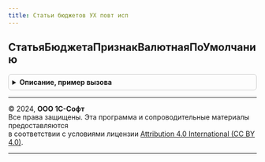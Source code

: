 ```yaml
---
title: Статьи бюджетов УХ повт исп
---
```



## СтатьяБюджетаПризнакВалютнаяПоУмолчанию
<details style="margin: 1em 0; padding: 0.5em; border: 1px solid #ccc; border-radius: 6px;">

<summary style="font-weight: bold; cursor: pointer;">Описание, пример вызова</summary>

```bsl

Функция СтатьяБюджетаПризнакВалютнаяПоУмолчанию(СтатьяБюджета) Экспорт
```

Пример вызова
```bsl
Результат = СтатьиБюджетовУХПовтИсп.СтатьяБюджетаПризнакВалютнаяПоУмолчанию(СтатьяБюджета) 
```
</details>

---

© 2024, **ООО 1С-Софт**  
Все права защищены. Эта программа и сопроводительные материалы предоставляются  
в соответствии с условиями лицензии [Attribution 4.0 International (CC BY 4.0)](https://creativecommons.org/licenses/by/4.0/legalcode).

---
